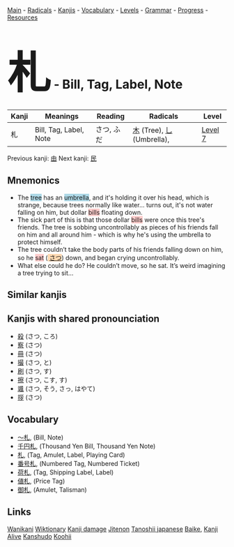<style> bigfont {font-size: 100px}</style>
[Main](../README.md) -
[Radicals](../radicals.md) -
[Kanjis](../kanjis.md) -
[Vocabulary](../vocabulary.md) -
[Levels](../levels.md) -
[Grammar](../grammar.md) - 
[Progress](../progress.md) -
[Resources](../resources.md)
# <bigfont> 札</bigfont> - Bill, Tag, Label, Note 

| Kanji | Meanings | Reading | Radicals | Level |
| --- | --- | --- | --- | --- |
| 札 | Bill, Tag, Label, Note | さつ, ふだ | [木](../radicals/木.md) (Tree), [乚](../radicals/乚.md) (Umbrella),  | [Level 7](../levels/wk_level7.md) |

Previous kanji: [由](由.md) Next kanji: [民](民.md) 

## Mnemonics
 * The <span style="background-color:#ADD8E6"> tree</span> has an <span style="background-color:#ADD8E6"> umbrella</span>, and it's holding it over his head, which is strange, because trees normally like water... turns out, it's not water falling on him, but dollar <span style="background-color:#ffcccb"> bills</span> floating down.
* The sick part of this is that those dollar <span style="background-color:#ffcccb"> bills</span> were once this tree's friends. The tree is sobbing uncontrollably as pieces of his friends fall on him and all around him - which is why he's using the umbrella to protect himself.
* The tree couldn’t take the body parts of his friends falling down on him, so he <span style="background-color:#ffcccb"> sat</span> (<span style="background-color:#fed8b1"> [さつ](https://jisho.org/search/さつ)</span>) down, and began crying uncontrollably.
* What else could he do? He couldn’t move, so he sat. It’s weird imagining a tree trying to sit…


## Similar kanjis
 


## Kanjis with shared pronounciation
 * [殺](殺.md) (さつ, ころ)
* [察](察.md) (さつ)
* [冊](冊.md) (さつ)
* [撮](撮.md) (さつ, と)
* [刷](刷.md) (さつ, す)
* [擦](擦.md) (さつ, こす, す)
* [颯](颯.md) (さつ, そう, さっ, はやて)
* [拶](拶.md) (さつ)



## Vocabulary
 * [〜札](../vocabulary/札.md), (Bill, Note)
* [千円札](../vocabulary/札.md), (Thousand Yen Bill, Thousand Yen Note)
* [札](../vocabulary/札.md), (Tag, Amulet, Label, Playing Card)
* [番号札](../vocabulary/札.md), (Numbered Tag, Numbered Ticket)
* [荷札](../vocabulary/札.md), (Tag, Shipping Label, Label)
* [値札](../vocabulary/札.md), (Price Tag)
* [御札](../vocabulary/札.md), (Amulet, Talisman)




## Links 


[Wanikani](https://www.wanikani.com/kanji/札)
[Wiktionary](https://en.wiktionary.org/wiki/札)
[Kanji damage](http://www.kanjidamage.com/kanji/search?utf8=✓&q=札)
[Jitenon](https://jitenon.com/kanji/札)
[Tanoshii japanese](https://www.tanoshiijapanese.com/dictionary/kanji.cfm?k=札)
[Baike](https://baike.baidu.com/item/札),
[Kanji Alive](https://app.kanjialive.com/札)
[Kanshudo](https://www.kanshudo.com/searchmn?q=札)
[Koohii](https://kanji.koohii.com/study/kanji/札)
